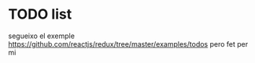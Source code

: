 # TODO list

segueixo el exemple https://github.com/reactjs/redux/tree/master/examples/todos pero fet per mi
